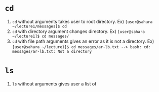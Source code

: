 # `cd`
1) `cd` without arguments takes user to root directory. Ex) `[user@sahara ~/lecture1/messages]$ cd`
2) `cd` with directory argument changes directory. Ex) `[user@sahara ~/lecture1]$ cd messages/`
3) `cd` with file path arguments gives an error as it is not a directory. Ex) `[user@sahara ~/lecture1]$ cd messages/ar-lb.txt --> bash: cd: messages/ar-lb.txt: Not a directory`

# `ls`
1) `ls` without arguments gives user a list of 
